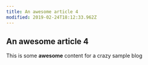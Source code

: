 ```yaml
---
title: An awesome article 4
modified: 2019-02-24T18:12:33.962Z
---
```


## An awesome article 4

This is some **awesome** content for a crazy sample blog
